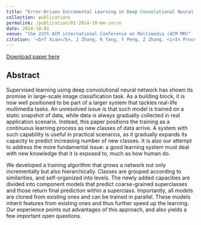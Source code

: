 ```yaml
---
title: "Error-Driven Incremental Learning in Deep Convolutional Neural Network for Large-Scale Image Classification"
collection: publications
permalink: /publication/01-2014-10-mm-incre
date: 2014-10-01
venue: "the 22th ACM international Conference on Multimedia (ACM MM)"
citation: '<b>T Xiao</b>, J Zhang, K Yang, Y Peng, Z Zhang. <i>In Proceedings of the 22th ACM international Conference on Multimedia</i>. <b>ACM MM 2014</b>'
---
```


[Download paper here](https://www.researchgate.net/profile/Kuiyuan_Yang/publication/286114972_Error-Driven_Incremental_Learning_in_Deep_Convolutional_Neural_Network_for_Large-Scale_Image_Classification/links/57d24db308ae6399a38b8ea3.pdf)


## Abstract
Supervised learning using deep convolutional neural network has shown its promise in large-scale image classification task. As a building block, it is now well positioned to be part of a larger system that tackles real-life multimedia tasks. An unresolved issue is that such model is trained on a static snapshot of data, while data is always gradually collected in real application scenario. Instead, this paper positions the training as a continuous learning process as new classes of data arrive. A system with such capability is useful in practical scenarios, as it gradually expands its capacity to predict increasing number of new classes. It is also our attempt to address the more fundamental issue: a good learning system must deal with new knowledge that it is exposed to, much as how human do.

We developed a training algorithm that grows a network not only incrementally but also hierarchically. Classes are grouped according to similarities, and self-organized into levels. The newly added capacities are divided into component models that predict coarse-grained superclasses and those return final prediction within a superclass. Importantly, all models are cloned from existing ones and can be trained in parallel. These models inherit features from existing ones and thus further speed up the learning. Our experience points out advantages of this approach, and also yields a few important open questions.
